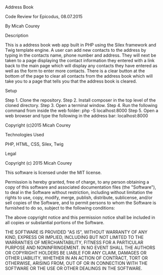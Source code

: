 Address Book

Code Review for Epicodus, 08.07.2015

By Micah Courey

Description

This is a address book web app built in PHP using the Silex framework and Twig template engine. A user can add new contacts to the address by typing in the contacts name, phone number and address. They will next be taken to a page displaying the contact information they entered with a link back to the main page which will display any contacts they have entered as well as the form to enter more contacts. There is a clear button at the bottom of the page to clear all contacts from the address book which will take you to a page that tells you that the address book is cleared.

Setup

Step 1. Clone the repository.
Step 2. Install composer in the top level of the cloned directory.
Step 3. Open a terminal window.
Step 4. Run the following command from inside the web folder: php -S localhost:8000
Step 5. Open a web browser and type the following in the address bar: localhost:8000

Copyright (c)2015 Micah Courey

Technologies Used

PHP, HTML, CSS, Silex, Twig

Legal

Copyright (c) 2015 Micah Courey

This software is licensed under the MIT license.

Permission is hereby granted, free of charge, to any person obtaining a copy of this software and associated documentation files (the "Software"), to deal in the Software without restriction, including without limitation the rights to use, copy, modify, merge, publish, distribute, sublicense, and/or sell copies of the Software, and to permit persons to whom the Software is furnished to do so, subject to the following conditions:

The above copyright notice and this permission notice shall be included in all copies or substantial portions of the Software.

THE SOFTWARE IS PROVIDED "AS IS", WITHOUT WARRANTY OF ANY KIND, EXPRESS OR IMPLIED, INCLUDING BUT NOT LIMITED TO THE WARRANTIES OF MERCHANTABILITY, FITNESS FOR A PARTICULAR PURPOSE AND NONINFRINGEMENT. IN NO EVENT SHALL THE AUTHORS OR COPYRIGHT HOLDERS BE LIABLE FOR ANY CLAIM, DAMAGES OR OTHER LIABILITY, WHETHER IN AN ACTION OF CONTRACT, TORT OR OTHERWISE, ARISING FROM, OUT OF OR IN CONNECTION WITH THE SOFTWARE OR THE USE OR OTHER DEALINGS IN THE SOFTWARE.
